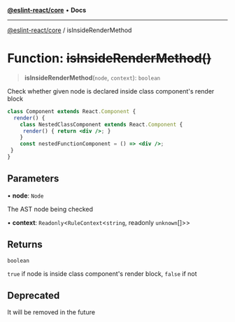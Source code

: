 [**@eslint-react/core**](../README.md) • **Docs**

***

[@eslint-react/core](../README.md) / isInsideRenderMethod

# Function: ~~isInsideRenderMethod()~~

> **isInsideRenderMethod**(`node`, `context`): `boolean`

Check whether given node is declared inside class component's render block
```jsx
class Component extends React.Component {
  render() {
    class NestedClassComponent extends React.Component {
     render() { return <div />; }
    }
    const nestedFunctionComponent = () => <div />;
 }
}
```

## Parameters

• **node**: `Node`

The AST node being checked

• **context**: `Readonly`\<`RuleContext`\<`string`, readonly `unknown`[]\>\>

## Returns

`boolean`

`true` if node is inside class component's render block, `false` if not

## Deprecated

It will be removed in the future
